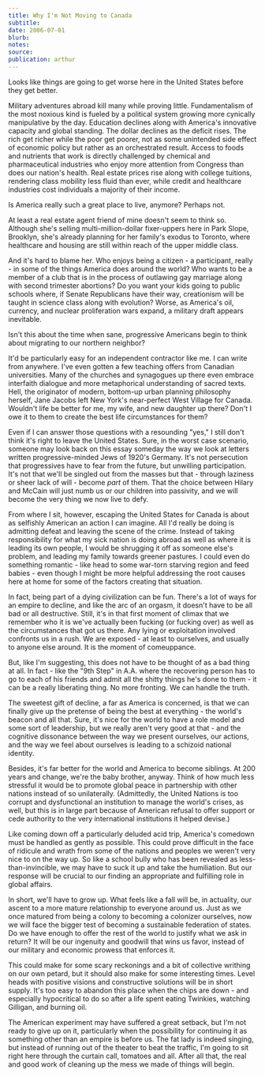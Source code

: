 ```yaml
---
title: Why I'm Not Moving to Canada
subtitle:
date: 2006-07-01
blurb:
notes:
source:
publication: arthur
---
```


Looks like things are going to get worse here in the United States before they get better.

Military adventures abroad kill many while proving little. Fundamentalism of the most noxious kind is fueled by a political system growing more cynically manipulative by the day. Education declines along with America's innovative capacity and global standing. The dollar declines as the deficit rises. The rich get richer while the poor get poorer, not as some unintended side effect of economic policy but rather as an orchestrated result. Access to foods and nutrients that work is directly challenged by chemical and pharmaceutical industries who enjoy more attention from Congress than does our nation's health. Real estate prices rise along with college tuitions, rendering class mobility less fluid than ever, while credit and healthcare industries cost individuals a majority of their income.

Is America really such a great place to live, anymore? Perhaps not.

At least a real estate agent friend of mine doesn't seem to think so. Although she's selling multi-million-dollar fixer-uppers here in Park Slope, Brooklyn, she's already planning for her family's exodus to Toronto, where healthcare and housing are still within reach of the upper middle class.

And it's hard to blame her. Who enjoys being a citizen - a participant, really - in some of the things America does around the world? Who wants to be a member of a club that is in the process of outlawing gay marriage along with second trimester abortions? Do you want your kids going to public schools where, if Senate Republicans have their way, creationism will be taught in science class along with evolution? Worse, as America's oil, currency, and nuclear proliferation wars expand, a military draft appears inevitable.

Isn't this about the time when sane, progressive Americans begin to think about migrating to our northern neighbor?

It'd be particularly easy for an independent contractor like me. I can write from anywhere. I've even gotten a few teaching offers from Canadian universities. Many of the churches and synagogues up there even embrace interfaith dialogue and more metaphorical understanding of sacred texts. Hell, the originator of modern, bottom-up urban planning philosophy herself, Jane Jacobs left New York's near-perfect West Village for Canada. Wouldn't life be better for me, my wife, and new daughter up there? Don't I owe it to them to create the best life circumstances for them?

Even if I can answer those questions with a resounding "yes," I still don't think it's right to leave the United States. Sure, in the worst case scenario, someone may look back on this essay someday the way we look at letters written progressive-minded Jews of 1920's Germany. It's not persecution that progressives have to fear from the future, but unwilling participation. It's not that we'll be singled out from the masses but that - through laziness or sheer lack of will - become _part_ of them. That the choice between Hilary and McCain will just numb us or our children into passivity, and we will become the very thing we now live to defy.

From where I sit, however, escaping the United States for Canada is about as selfishly American an action I can imagine. All I'd really be doing is admitting defeat and leaving the scene of the crime. Instead of taking responsibility for what my sick nation is doing abroad as well as where it is leading its own people, I would be shrugging it off as someone else's problem, and leading my family towards greener pastures. I could even do something romantic - like head to some war-torn starving region and feed babies - even though I might be more helpful addressing the root causes here at home for some of the factors creating that situation.

In fact, being part of a dying civilization can be fun. There's a lot of ways for an empire to decline, and like the arc of an orgasm, it doesn't have to be all bad or all destructive. Still, it's in that first moment of climax that we remember who it is we've actually been fucking (or fucking over) as well as the circumstances that got us there. Any lying or exploitation involved confronts us in a rush. We are exposed - at least to ourselves, and usually to anyone else around. It is the moment of comeuppance.

But, like I'm suggesting, this does not have to be thought of as a bad thing at all. In fact - like the "9th Step" in A.A. where the recovering person has to go to each of his friends and admit all the shitty things he's done to them - it can be a really liberating thing. No more fronting. We can handle the truth.

The sweetest gift of decline, a far as America is concerned, is that we can finally give up the pretense of being the best at everything - the world's beacon and all that. Sure, it's nice for the world to have a role model and some sort of leadership, but we really aren't very good at that - and the cognitive dissonance between the way we present ourselves, our actions, and the way we feel about ourselves is leading to a schizoid national identity.

Besides, it's far better for the world and America to become siblings. At 200 years and change, we're the baby brother, anyway. Think of how much less stressful it would be to promote global peace in partnership with other nations instead of so unilaterally. (Admittedly, the United Nations is too corrupt and dysfunctional an institution to manage the world's crises, as well, but this is in large part because of American refusal to offer support or cede authority to the very international institutions it helped devise.)

Like coming down off a particularly deluded acid trip, America's comedown must be handled as gently as possible. This could prove difficult in the face of ridicule and wrath from some of the nations and peoples we weren't very nice to on the way up. So like a school bully who has been revealed as less-than-invincible, we may have to suck it up and take the humiliation. But our response will be crucial to our finding an appropriate and fulfilling role in global affairs.

In short, we'll have to grow up. What feels like a fall will be, in actuality, our ascent to a more mature relationship to everyone around us. Just as we once matured from being a colony to becoming a colonizer ourselves, now we will face the bigger test of becoming a sustainable federation of states. Do we have enough to offer the rest of the world to justify what we ask in return? It will be our ingenuity and goodwill that wins us favor, instead of our military and economic prowess that enforces it.

This could make for some scary reckonings and a bit of collective writhing on our own petard, but it should also make for some interesting times. Level heads with positive visions and constructive solutions will be in short supply. It's too easy to abandon this place when the chips are down - and especially hypocritical to do so after a life spent eating Twinkies, watching Gilligan, and burning oil.

The American experiment may have suffered a great setback, but I'm not ready to give up on it, particularly when the possibility for continuing it as something other than an empire is before us. The fat lady is indeed singing, but instead of running out of the theater to beat the traffic, I'm going to sit right here through the curtain call, tomatoes and all. After all that, the real and good work of cleaning up the mess we made of things will begin.
